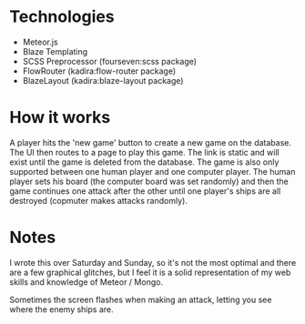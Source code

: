 # Technologies
- Meteor.js
- Blaze Templating
- SCSS Preprocessor (fourseven:scss package)
- FlowRouter (kadira:flow-router package)
- BlazeLayout (kadira:blaze-layout package)

# How it works
A player hits the 'new game' button to create a new game on the database. The UI then routes to a page to play this game.
The link is static and will exist until the game is deleted from the database. The game is also only supported between
one human player and one computer player. The human player sets his board (the computer board was set randomly) and then
the game continues one attack after the other until one player's ships are all destroyed (copmuter makes attacks randomly).

# Notes
I wrote this over Saturday and Sunday, so it's not the most optimal and there are a few graphical glitches, but I feel
it is a solid representation of my web skills and knowledge of Meteor / Mongo.

Sometimes the screen flashes when making an attack, letting you see where the enemy ships are.

